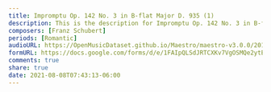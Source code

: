 ```yaml
---
title: Impromptu Op. 142 No. 3 in B-flat Major D. 935 (1)
description: This is the description for Impromptu Op. 142 No. 3 in B-flat Major D. 935 by Franz Schubert
composers: [Franz Schubert]
periods: [Romantic]
audioURL: https://OpenMusicDataset.github.io/Maestro/maestro-v3.0.0/2017/MIDI-Unprocessed_074_PIANO074_MID--AUDIO-split_07-08-17_Piano-e_2-04_wav--2.midi
formURL: https://docs.google.com/forms/d/e/1FAIpQLSdJRTCXKv7VgOSMQe2ytEZ8a2r7ZYeKx8LSSvtQHAbxktgPsg/viewform
comments: true
share: true
date: 2021-08-08T07:43:13-06:00
---
```

